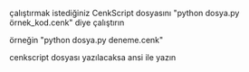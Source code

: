 çalıştırmak istediğiniz CenkScript dosyasını "python dosya.py örnek_kod.cenk" diye çalıştırın

örneğin "python dosya.py deneme.cenk"


cenkscript dosyası yazılacaksa ansi ile yazın
